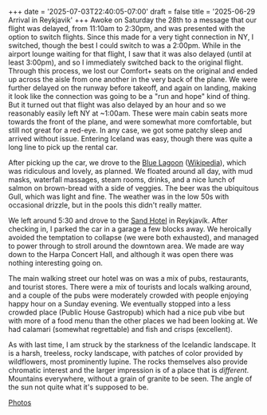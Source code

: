 +++
date = '2025-07-03T22:40:05-07:00'
draft = false
title = '2025-06-29 Arrival in Reykjavik'
+++
Awoke on Saturday the 28th to a message that our flight was delayed, from
11:10am to 2:30pm, and was presented with the option to switch flights. Since
this made for a very tight connection in NY, I switched, though the best I
could switch to was a 2:00pm. While in the airport lounge waiting for that
flight, I saw that it was also delayed (until at least 3:00pm), and so I
immediately switched back to the original flight. Through this process, we lost
our Comfort+ seats on the original and ended up across the aisle from one
another in the very back of the plane. We were further delayed on the runway
before takeoff, and again on landing, making it look like the connection was
going to be a "run and hope" kind of thing. But it turned out that flight was
also delayed by an hour and so we reasonably easily left NY at ~1:00am. These
were main cabin seats more towards the front of the plane, and were somewhat
more comfortable, but still not great for a red-eye. In any case, we got some
patchy sleep and arrived without issue. Entering Iceland was easy, though there
was quite a long line to pick up the rental car.

After picking up the car, we drove to the [Blue
Lagoon](https://www.bluelagoon.com/)
([Wikipedia](https://en.wikipedia.org/wiki/Blue_Lagoon_(geothermal_spa))),
which was ridiculous and lovely, as planned. We floated around all day, with
mud masks, waterfall massages, steam rooms, drinks, and a nice lunch of salmon
on brown-bread with a side of veggies. The beer was the ubiquitous Gull,
which was light and fine. The weather was in the low 50s with occasional
drizzle, but in the pools this didn't really matter.

We left around 5:30 and drove to the [Sand
Hotel](https://www.keahotels.is/sand-hotel) in Reykjavík. After checking in, I
parked the car in a garage a few blocks away. We heroically avoided the
temptation to collapse (we were both exhausted), and managed to power through
to stroll around the downtown area. We made are way down to the Harpa Concert
Hall, and although it was open there was nothing interesting going on.

The main walking street our hotel was on was a mix of pubs, restaurants, and
tourist stores. There were a mix of tourists and locals walking around, and a
couple of the pubs were moderately crowded with people enjoying happy hour on a
Sunday evening. We eventually stopped into a less crowded place (Public House
Gastropub) which had a nice pub vibe but with more of a food menu than the
other places we had been looking at. We had calamari (somewhat regrettable) and
fish and crisps (excellent).

As with last time, I am struck by the starkness of the Icelandic landscape. It
is a harsh, treeless, rocky landscape, with patches of color provided by
wildflowers, most prominently lupine. The rocks themselves also provide
chromatic interest and the larger impression is of a place that is *different*.
Mountains everywhere, without a grain of granite to be seen. The angle of the
sun not quite what it's supposed to be.

[Photos](https://photos.app.goo.gl/tAVLmQ4r5K78ZDpk9)
